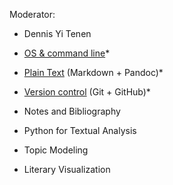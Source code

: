Moderator:
- Dennis Yi Tenen


- [OS & command line](https://github.com/dh-notes/dhnotes/tree/master/tutorials/command-line)\*
- [Plain Text](http://programminghistorian.org/lessons/sustainable-authorship-in-plain-text-using-pandoc-and-markdown) (Markdown + Pandoc)\*
- [Version control](https://github.com/xpmethod/dhnotes/wiki/GitHub) (Git + GitHub)\*
- Notes and Bibliography
- Python for Textual Analysis
- Topic Modeling
- Literary Visualization

